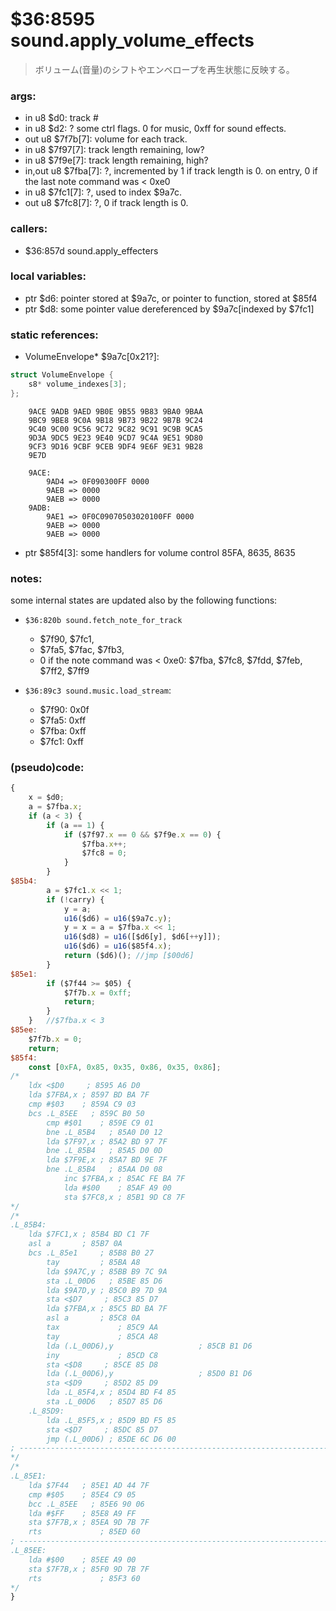 ﻿

# $36:8595 sound.apply_volume_effects
> ボリューム(音量)のシフトやエンベロープを再生状態に反映する。

### args:
+	in u8 $d0: track #
+	in u8 $d2: ? some ctrl flags. 0 for music, 0xff for sound effects.
+	out u8 $7f7b[7]: volume for each track.
+	in u8 $7f97[7]: track length remaining, low?
+	in u8 $7f9e[7]: track length remaining, high?
+	in,out u8 $7fba[7]: ?, incremented by 1 if track length is 0. on entry, 0 if the last note command was < 0xe0
+	in u8 $7fc1[7]: ?, used to index $9a7c.
+	out u8 $7fc8[7]: ?, 0 if track length is 0.

### callers:
+	$36:857d sound.apply_effecters

### local variables:
+	ptr $d6: pointer stored at $9a7c, or pointer to function, stored at $85f4
+	ptr $d8: some pointer value dereferenced by $9a7c[indexed by $7fc1]

### static references:
+	VolumeEnvelope* $9a7c[0x21?]:

```c++
struct VolumeEnvelope {
	s8* volume_indexes[3];
};
```

		9ACE 9ADB 9AED 9B0E 9B55 9B83 9BA0 9BAA 
		9BC9 9BE8 9C0A 9B18 9B73 9B22 9B7B 9C24 
		9C40 9C00 9C56 9C72 9C82 9C91 9C9B 9CA5 
		9D3A 9DC5 9E23 9E40 9CD7 9C4A 9E51 9D80 
		9CF3 9D16 9CBF 9CEB 9DF4 9E6F 9E31 9B28 
		9E7D 
		
		9ACE:
			9AD4 => 0F090300FF 0000
			9AEB => 0000
			9AEB => 0000
		9ADB:
			9AE1 => 0F0C09070503020100FF 0000
			9AEB => 0000
			9AEB => 0000

+	ptr $85f4[3]: some handlers for volume control
	85FA, 8635, 8635

### notes:
some internal states are updated also by the following functions:

-	`$36:820b sound.fetch_note_for_track`
	-	$7f90, $7fc1, 
	-	$7fa5, $7fac, $7fb3,
	-	0 if the note command was < 0xe0: $7fba, $7fc8, $7fdd, $7feb, $7ff2, $7ff9

-	`$36:89c3 sound.music.load_stream`:
	-	$7f90: 0x0f
	-	$7fa5: 0xff
	-	$7fba: 0xff
	-	$7fc1: 0xff

### (pseudo)code:
```js
{
	x = $d0;
	a = $7fba.x;
	if (a < 3) {
		if (a == 1) {
			if ($7f97.x == 0 && $7f9e.x == 0) {
				$7fba.x++;
				$7fc8 = 0;
			}
		}
$85b4:
		a = $7fc1.x << 1;
		if (!carry) {
			y = a;
			u16($d6) = u16($9a7c.y);
			y = x = a = $7fba.x << 1;
			u16($d8) = u16([$d6[y], $d6[++y]]);
			u16($d6) = u16($85f4.x);
			return ($d6)();	//jmp [$00d6]
		}
$85e1:
		if ($7f44 >= $05) {
			$7f7b.x = 0xff;
			return;
		}
	}	//$7fba.x < 3
$85ee:
	$7f7b.x = 0;
	return;
$85f4:
	const [0xFA, 0x85, 0x35, 0x86, 0x35, 0x86];
/*
    ldx <$D0     ; 8595 A6 D0
    lda $7FBA,x ; 8597 BD BA 7F
    cmp #$03    ; 859A C9 03
    bcs .L_85EE   ; 859C B0 50
		cmp #$01    ; 859E C9 01
		bne .L_85B4   ; 85A0 D0 12
		lda $7F97,x ; 85A2 BD 97 7F
		bne .L_85B4   ; 85A5 D0 0D
		lda $7F9E,x ; 85A7 BD 9E 7F
		bne .L_85B4   ; 85AA D0 08
			inc $7FBA,x ; 85AC FE BA 7F
			lda #$00    ; 85AF A9 00
			sta $7FC8,x ; 85B1 9D C8 7F
*/
/*
.L_85B4:
  	lda $7FC1,x ; 85B4 BD C1 7F
    asl a       ; 85B7 0A
    bcs .L_85e1     ; 85B8 B0 27
		tay         ; 85BA A8
		lda $9A7C,y ; 85BB B9 7C 9A
		sta .L_00D6   ; 85BE 85 D6
		lda $9A7D,y ; 85C0 B9 7D 9A
		sta <$D7     ; 85C3 85 D7
		lda $7FBA,x ; 85C5 BD BA 7F
		asl a       ; 85C8 0A
		tax             ; 85C9 AA
		tay             ; 85CA A8
		lda (.L_00D6),y                   ; 85CB B1 D6
		iny             ; 85CD C8
		sta <$D8     ; 85CE 85 D8
		lda (.L_00D6),y                   ; 85D0 B1 D6
		sta <$D9     ; 85D2 85 D9
		lda .L_85F4,x ; 85D4 BD F4 85
		sta .L_00D6   ; 85D7 85 D6
	.L_85D9:
		lda .L_85F5,x ; 85D9 BD F5 85
		sta <$D7     ; 85DC 85 D7
		jmp (.L_00D6) ; 85DE 6C D6 00
; ----------------------------------------------------------------------------
*/
/*
.L_85E1:
    lda $7F44   ; 85E1 AD 44 7F
    cmp #$05    ; 85E4 C9 05
    bcc .L_85EE   ; 85E6 90 06
    lda #$FF    ; 85E8 A9 FF
    sta $7F7B,x ; 85EA 9D 7B 7F
    rts             ; 85ED 60
; ----------------------------------------------------------------------------
.L_85EE:
    lda #$00    ; 85EE A9 00
    sta $7F7B,x ; 85F0 9D 7B 7F
    rts             ; 85F3 60
*/
}
```


